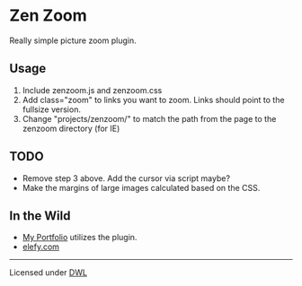 Zen Zoom
========

Really simple picture zoom plugin.

Usage
-------

1. Include zenzoom.js and zenzoom.css
2. Add class="zoom" to links you want to zoom. Links should point to the fullsize version.
3. Change "projects/zenzoom/" to match the path from the page to the zenzoom directory (for IE)

TODO
----
* Remove step 3 above. Add the cursor via script maybe?
* Make the margins of large images calculated based on the CSS.


In the Wild
-----------
* [My Portfolio](http://jethrolarson.com/gallery) utilizes the plugin.
* [elefy.com](http://elefy.com)

----

Licensed under [DWL](http://github.com/jethrolarson/dwl/raw/master/dwl.md)